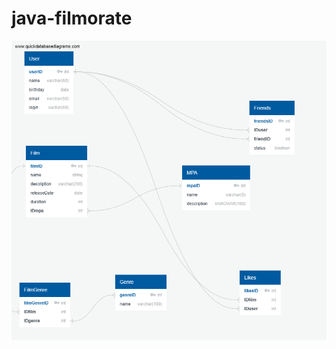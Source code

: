 # java-filmorate
![This is an image of DB](https://github.com/JustAlexB/java-filmorate/blob/99c5a8c1142c11599a4b8c46d62cdbe7adbaa061/FilmorateDB.png)
